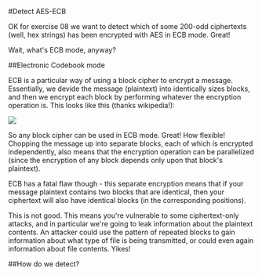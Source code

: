 #Detect AES-ECB

OK for exercise 08 we want to detect which of some 200-odd ciphertexts
(well, hex strings) has been encrypted with AES in ECB mode. Great!

Wait, what's ECB mode, anyway?

##Electronic Codebook mode

ECB is a particular way of using a block cipher to encrypt a message.
Essentially, we devide the message (plaintext) into identically sizes
blocks, and then we encrypt each block by performing whatever the
encryption operation is. This looks like this (thanks wikipedia!):



![](https://upload.wikimedia.org/wikipedia/commons/thumb/e/e6/ECB_decryption.svg/1202px-ECB_decryption.svg.png)

So any block cipher can be used in ECB mode. Great! How flexible! Chopping
the message up into separate blocks, each of which is encrypted
independently, also means that the encryption operation can be
parallelized (since the encryption of any block depends only upon that
block's plaintext).

ECB has a fatal flaw though - this separate encryption means that if your
message plaintext contains two blocks that are identical, then your
ciphertext will also have identical blocks (in the corresponding
positions).

This is not good. This means you're vulnerable to some ciphertext-only
attacks, and in particular we're going to leak information about the
plaintext contents. An attacker could use the pattern of repeated blocks
to gain information about what type of file is being transmitted, or could
even again information about file contents. Yikes!

##How do we detect?

